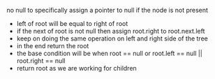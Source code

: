 no null to specifically assign a pointer to null if the node is not present
- left of root will be equal to right of root
- if the next of root is not null then assign root.right to root.next.left
- keep on doing the same operation on left and right side of the tree
- in the end return the root
- the base condition will be when root == null or root.left == null || root.right == null
- return root as we are working for children